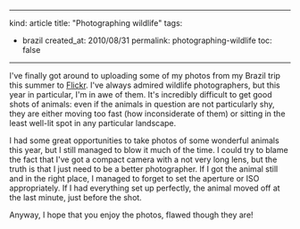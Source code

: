 -----
kind: article
title: "Photographing wildlife"
tags:
- brazil
created_at: 2010/08/31
permalink: photographing-wildlife
toc: false
-----

<p>I've finally got around to uploading some of my photos from my Brazil trip this summer to <a href="http://www.flickr.com/photos/bsag/sets/72157624847174586/">Flickr</a>. I've always admired wildlife photographers, but this year in particular, I'm in awe of them. It's incredibly difficult to get good shots of animals: even if the animals in question are not particularly shy, they are either moving too fast (how inconsiderate of them) or sitting in the least well-lit spot in any particular landscape.</p>

<p>I had some great opportunities to take photos of some wonderful animals this year, but I still managed to blow it much of the time. I could try to blame the fact that I've got a compact camera with a not very long lens, but the truth is that I just need to be a better photographer. If I got the animal still and in the right place, I managed to forget to set the aperture or ISO appropriately. If I had everything set up perfectly, the animal moved off at the last minute, just before the shot.</p>

<p>Anyway, I hope that you enjoy the photos, flawed though they are!</p>


